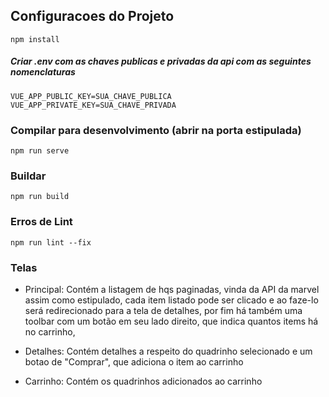 

## Configuracoes do Projeto
```
npm install
```

##### Criar .env com as chaves publicas e privadas da api com as seguintes nomenclaturas
```
VUE_APP_PUBLIC_KEY=SUA_CHAVE_PUBLICA
VUE_APP_PRIVATE_KEY=SUA_CHAVE_PRIVADA
```

### Compilar para desenvolvimento (abrir na porta estipulada)
```
npm run serve
```

### Buildar
```
npm run build
```

### Erros de Lint
```
npm run lint --fix
```

### Telas

- Principal: Contém a listagem de hqs paginadas, vinda da API da marvel assim como estipulado,
  cada item listado pode ser clicado e ao faze-lo será redirecionado para a tela de detalhes, por fim
  há também uma toolbar com um botão em seu lado direito, que indica quantos items há no carrinho,

- Detalhes: Contém detalhes a respeito do quadrinho selecionado e um botao de "Comprar", que adiciona o item
ao carrinho

- Carrinho: Contém os quadrinhos adicionados ao carrinho
